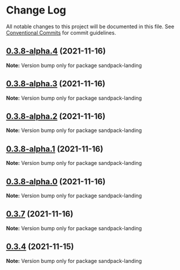 # Change Log

All notable changes to this project will be documented in this file.
See [Conventional Commits](https://conventionalcommits.org) for commit guidelines.

## [0.3.8-alpha.4](https://github.com/codesandbox/sandpack/compare/v0.3.8-alpha.3...v0.3.8-alpha.4) (2021-11-16)

**Note:** Version bump only for package sandpack-landing





## [0.3.8-alpha.3](https://github.com/codesandbox/sandpack/compare/v0.3.8-alpha.2...v0.3.8-alpha.3) (2021-11-16)

**Note:** Version bump only for package sandpack-landing





## [0.3.8-alpha.2](https://github.com/codesandbox/sandpack/compare/v0.3.8-alpha.1...v0.3.8-alpha.2) (2021-11-16)

**Note:** Version bump only for package sandpack-landing





## [0.3.8-alpha.1](https://github.com/codesandbox/sandpack/compare/v0.3.8-alpha.0...v0.3.8-alpha.1) (2021-11-16)

**Note:** Version bump only for package sandpack-landing





## [0.3.8-alpha.0](https://github.com/codesandbox/sandpack/compare/v0.3.7...v0.3.8-alpha.0) (2021-11-16)

**Note:** Version bump only for package sandpack-landing





## [0.3.7](https://github.com/codesandbox/sandpack/compare/v0.3.6...v0.3.7) (2021-11-16)

**Note:** Version bump only for package sandpack-landing





## [0.3.4](https://github.com/codesandbox/sandpack/compare/v0.3.3...v0.3.4) (2021-11-15)

**Note:** Version bump only for package sandpack-landing
